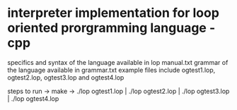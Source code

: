 # interpreter implementation for loop oriented prorgramming language - cpp
specifics and syntax of the language available in lop manual.txt
grammar of the language available in grammar.txt
example files include ogtest1.lop, ogtest2.lop, ogtest3.lop and ogtest4.lop

steps to run
-> make
-> ./lop ogtest1.lop | ./lop ogtest2.lop | ./lop ogtest3.lop | ./lop ogtest4.lop
